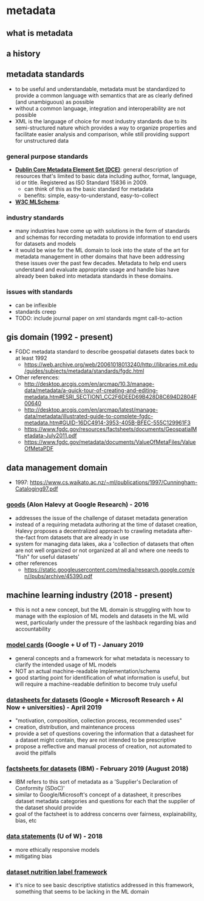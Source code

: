 # metadata

## what is metadata

## a history


## metadata standards
- to be useful and understandable, metadata must be standardized to provide a common language with semantics that are as clearly defined (and unambiguous) as possible
- without a common language, integration and interoperability are not possible
- XML is the language of choice for most industry standards due to its semi-structured nature which provides a way to organize properties and facilitate easier analysis and comparison, while still providing support for unstructured data

### general purpose standards
- **[Dublin Core Metadata Element Set (DCE)](http://www.dublincore.org/specifications/dublin-core/dcmi-terms/ )**: general description of resources that's limited to basic data including author, format, language, id or title.  Registered as ISO Standard 15836 in 2009.
   - can think of this as the basic standard for metadata
   - benefits: simple, easy-to-understand, easy-to-collect
- **[W3C MLSchema](http://ml-schema.github.io/documentation/ML%20Schema.html)**: 


### industry standards
- many industries have come up with solutions in the form of standards and schemas for recording metadata to provide information to end users for datasets and models
- it would be wise for the ML domain to look into the state of the art for metadata management in other domains that have been addressing these issues over the past few decades.  Metadata to help end users understand and evaluate appropriate usage and handle bias have already been baked into metadata standards in these domains.

### issues with standards
- can be inflexible
- standards creep
- TODO: include journal paper on xml standards mgmt call-to-action

## gis domain (1992 - present)
- FGDC metadata standard to describe geospatial datasets dates back to at least 1992
   - https://web.archive.org/web/20061018013240/http://libraries.mit.edu/guides/subjects/metadata/standards/fgdc.html
- Other references:
   - http://desktop.arcgis.com/en/arcmap/10.3/manage-data/metadata/a-quick-tour-of-creating-and-editing-metadata.htm#ESRI_SECTION1_CC2F6DEED69B428D8C694D2804F00640
   - http://desktop.arcgis.com/en/arcmap/latest/manage-data/metadata/illustrated-guide-to-complete-fgdc-metadata.htm#GUID-16DC4914-3953-405B-BFEC-555C129961F3
   - https://www.fgdc.gov/resources/factsheets/documents/GeospatialMetadata-July2011.pdf
   - https://www.fgdc.gov/metadata/documents/ValueOfMetaFiles/ValueOfMetaPDF

## data management domain
- 1997: https://www.cs.waikato.ac.nz/~ml/publications/1997/Cunningham-Cataloging97.pdf

### [goods](http://sites.computer.org/debull/A16sept/p5.pdf) (Alon Halevy at Google Research) - 2016
- addresses the issue of the challenge of dataset metadata generation
- instead of a requiring metadata authoring at the time of dataset creation, Halevy proposes a decentralized approach to crawling metadata after-the-fact from datasets that are already in use
- system for managing data lakes, aka a 'collection of datasets that often are not well organized or not organized at all and where one needs to "fish" for useful datasets'
- other references
   - https://static.googleusercontent.com/media/research.google.com/en//pubs/archive/45390.pdf

## machine learning industry (2018 - present)
- this is not a new concept, but the ML domain is struggling with how to manage with the explosion of ML models and datasets in the ML wild west, particularly under the pressure of the lashback regarding bias and accountability

### [model cards](http://delivery.acm.org/10.1145/3290000/3287596/p220-Mitchell.pdf?ip=170.225.9.141&id=3287596&acc=NO%20RULES&key=4D4702B0C3E38B35%2E4D4702B0C3E38B35%2ED2E531DB056F4A45%2E4D4702B0C3E38B35&__acm__=1556846985_823be4d723bed277a13ad2335eecd8d8) (Google + U of T) - January 2019
- general concepts and a framework for what metadata is necessary to clarify the intended usage of ML models
- NOT an actual machine-readable implementation/schema 
- good starting point for identification of what information is useful, but will require a machine-readable definition to become truly useful

### [datasheets for datasets](https://arxiv.org/pdf/1803.09010.pdf) (Google + Microsoft Research + AI Now + universities) - April 2019
- "motivation, composition, collection process, recommended uses"
- creation, distribution, and maintenance process
- provide a set of questions covering the information that a datasheet for a dataset might contain, they are not intended to be prescriptive
- propose a reflective and manual process of creation, not automated to avoid the pitfalls

### [factsheets for datasets](https://www.ibm.com/blogs/research/2018/08/factsheets-ai/) (IBM) - February 2019 (August 2018)
- IBM refers to this sort of metadata as a 'Supplier's Declaration of Conformity (SDoC)'
- similar to Google/Microsoft's concept of a datasheet, it prescribes dataset metadata categories and questions for each that the supplier of the dataset should provide
- goal of the factsheet is to address concerns over fairness, explainability, bias, etc

### [data statements](https://www.mitpressjournals.org/doi/abs/10.1162/tacl_a_00041) (U of W) - 2018
- more ethically responsive models
- mitigating bias

### [dataset nutrition label framework](tba)
- it's nice to see basic descriptive statistics addressed in this framework, something that seems to be lacking in the ML domain
